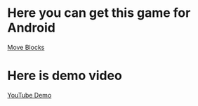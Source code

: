 # Here you can get this game for Android

[Move Blocks](https://play.google.com/store/apps/details?id=com.onebit.blocksdemo)

# Here is demo video
[YouTube Demo](https://www.youtube.com/watch?v=MLuLFuFMIAc&feature=youtu.be)

